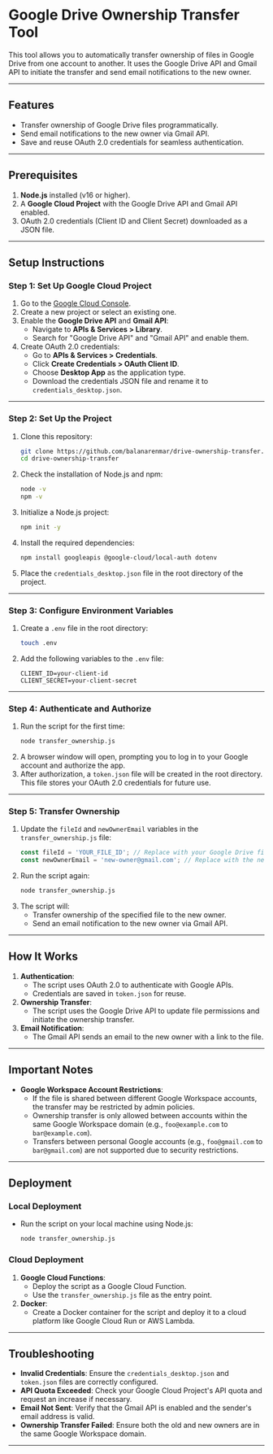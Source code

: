 # **Google Drive Ownership Transfer Tool**

This tool allows you to automatically transfer ownership of files in Google Drive from one account to another. It uses the Google Drive API and Gmail API to initiate the transfer and send email notifications to the new owner.

---

## **Features**
- Transfer ownership of Google Drive files programmatically.
- Send email notifications to the new owner via Gmail API.
- Save and reuse OAuth 2.0 credentials for seamless authentication.

---

## **Prerequisites**
1. **Node.js** installed (v16 or higher).
2. A **Google Cloud Project** with the Google Drive API and Gmail API enabled.
3. OAuth 2.0 credentials (Client ID and Client Secret) downloaded as a JSON file.

---

## **Setup Instructions**

### **Step 1: Set Up Google Cloud Project**
1. Go to the [Google Cloud Console](https://console.cloud.google.com/).
2. Create a new project or select an existing one.
3. Enable the **Google Drive API** and **Gmail API**:
   - Navigate to **APIs & Services > Library**.
   - Search for "Google Drive API" and "Gmail API" and enable them.
4. Create OAuth 2.0 credentials:
   - Go to **APIs & Services > Credentials**.
   - Click **Create Credentials > OAuth Client ID**.
   - Choose **Desktop App** as the application type.
   - Download the credentials JSON file and rename it to `credentials_desktop.json`.

---

### **Step 2: Set Up the Project**
1. Clone this repository:
   ```bash
   git clone https://github.com/balanarenmar/drive-ownership-transfer.git
   cd drive-ownership-transfer
   ```
2. Check the installation of Node.js and npm:
   ```bash
   node -v
   npm -v
   ```
3. Initialize a Node.js project:
   ```bash
   npm init -y
   ```
4. Install the required dependencies:
   ```bash
   npm install googleapis @google-cloud/local-auth dotenv
   ```
5. Place the `credentials_desktop.json` file in the root directory of the project.

---

### **Step 3: Configure Environment Variables**
1. Create a `.env` file in the root directory:
   ```bash
   touch .env
   ```
2. Add the following variables to the `.env` file:
   ```
   CLIENT_ID=your-client-id
   CLIENT_SECRET=your-client-secret
   ```

---

### **Step 4: Authenticate and Authorize**
1. Run the script for the first time:
   ```bash
   node transfer_ownership.js
   ```
2. A browser window will open, prompting you to log in to your Google account and authorize the app.
3. After authorization, a `token.json` file will be created in the root directory. This file stores your OAuth 2.0 credentials for future use.

---

### **Step 5: Transfer Ownership**
1. Update the `fileId` and `newOwnerEmail` variables in the `transfer_ownership.js` file:
   ```javascript
   const fileId = 'YOUR_FILE_ID'; // Replace with your Google Drive file ID
   const newOwnerEmail = 'new-owner@gmail.com'; // Replace with the new owner's email
   ```
2. Run the script again:
   ```bash
   node transfer_ownership.js
   ```
3. The script will:
   - Transfer ownership of the specified file to the new owner.
   - Send an email notification to the new owner via Gmail API.

---

## **How It Works**
1. **Authentication**:
   - The script uses OAuth 2.0 to authenticate with Google APIs.
   - Credentials are saved in `token.json` for reuse.
2. **Ownership Transfer**:
   - The script uses the Google Drive API to update file permissions and initiate the ownership transfer.
3. **Email Notification**:
   - The Gmail API sends an email to the new owner with a link to the file.

---

## **Important Notes**
- **Google Workspace Account Restrictions**:
  - If the file is shared between different Google Workspace accounts, the transfer may be restricted by admin policies.
  - Ownership transfer is only allowed between accounts within the same Google Workspace domain (e.g., `foo@example.com` to `bar@example.com`).
  - Transfers between personal Google accounts (e.g., `foo@gmail.com` to `bar@gmail.com`) are not supported due to security restrictions.

---

## **Deployment**
### **Local Deployment**
- Run the script on your local machine using Node.js:
  ```bash
  node transfer_ownership.js
  ```

### **Cloud Deployment**
1. **Google Cloud Functions**:
   - Deploy the script as a Google Cloud Function.
   - Use the `transfer_ownership.js` file as the entry point.
2. **Docker**:
   - Create a Docker container for the script and deploy it to a cloud platform like Google Cloud Run or AWS Lambda.

---

## **Troubleshooting**
- **Invalid Credentials**: Ensure the `credentials_desktop.json` and `token.json` files are correctly configured.
- **API Quota Exceeded**: Check your Google Cloud Project's API quota and request an increase if necessary.
- **Email Not Sent**: Verify that the Gmail API is enabled and the sender's email address is valid.
- **Ownership Transfer Failed**: Ensure both the old and new owners are in the same Google Workspace domain.

---
